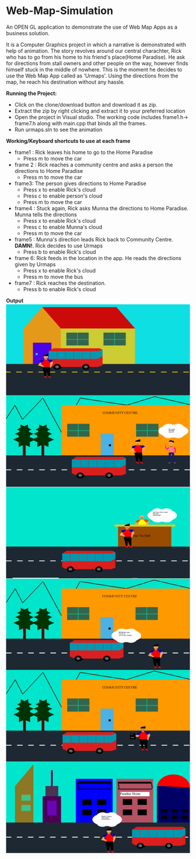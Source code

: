 Web-Map-Simulation
============================================
<p align="justify">

An OPEN GL application to demonstrate the use of Web Map Apps as a business solution. 

It is a Computer Graphics project in which a narrative is demonstrated with help of animation. The story revolves around our central charachter, Rick who has to go from his home to his friend's place(Home Paradise). He ask for directions from stall owners and other people on the way, however finds himself stuck in the middle of nowhere. This is the moment he decides to use the Web Map App called as 'Urmaps'. Using the directions from the map, he reach his destination without any hassle.


**Running the Project:**
- Click on the clone/download button and download it as zip.
- Extract the zip by right clicking and extract it to your preferred location
- Open the project in Visual studio. The working code includes frame1.h-> frame7.h along with main.cpp that binds all the frames.
- Run urmaps.sln to see the animation

**Working/Keyboard shortcuts to use at each frame**
- frame1 : Rick leaves his home to go to the Home Paradise
	- Press m to move the car 
- frame 2 : Rick reaches a community centre and asks a person the directions to Home Paradise
	- Press m to move the car 
- frame3: The person gives directions to Home Paradise
	- Press x to enable Rick's cloud
	- Press c to enable person's cloud
	- Press m to move the car
- frame4 : Stuck again, Rick asks Munna the directions to Home Paradise. Munna tells the directions
	- Press x to enable Rick's cloud
	- Press c to enable Munna's cloud
	- Press m to move the car
- frame5 : Munna's direction leads Rick back to Community Centre. **DAMN!**. Rick decides to use Urmaps
	- Press b to enable Rick's cloud
- frame 6: Rick feeds in the location in the app. He reads the directions given by Urmaps
	- Press x to enable Rick's cloud
	- Press m to move the bus
- frame7 : Rick reaches the destination.
	- Press b to enable Rick's cloud

**Output**
<img src="output/1st.PNG" align="left" width="550" height="250">

<img src="output/2nd.PNG" align="left" width="550" height="250">

<img src="output/3rd.PNG" align="left" width="550" height="250">

<img src="output/4th.PNG" align="left" width="550" height="250">

<img src="output/5th.PNG" align="left" width="550" height="250">

<img src="output/6th.PNG" align="left" width="550" height="250">



